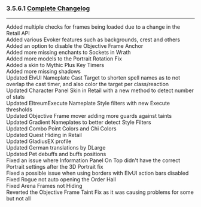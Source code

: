 ### 3.5.6.1 [Complete Changelog](https://github.com/eltreum0/eltruism/blob/main/Changelog.md)
___
Added multiple checks for frames being loaded due to a change in the Retail API\
Added various Evoker features such as backgrounds, crest and others\
Added an option to disable the Objective Frame Anchor\
Added more missing enchants to Sockets in Wrath\
Added more models to the Portrait Rotation Fix\
Added a skin to Mythic Plus Key Timers\
Added more missing shadows\
Updated ElvUI Nameplate Cast Target to shorten spell names as to not overlap the cast timer, and also color the target per class/reaction\
Updated Character Panel Skin in Retail with a new method to detect number of stats\
Updated EltreumExecute Nameplate Style filters with new Execute thresholds\
Updated Objective Frame mover adding more guards against taints\
Updated Gradient Nameplates to better detect Style Filters\
Updated Combo Point Colors and Chi Colors\
Updated Quest Hiding in Retail\
Updated GladiusEX profile\
Updated German translations by DLarge\
Updated Pet debuffs and buffs positions\
Fixed an issue where Information Panel On Top didn't have the correct Portrait settings after the 3D Portrait fix\
Fixed a possible issue when using borders with ElvUI action bars disabled\
Fixed Rogue not auto opening the Order Hall\
Fixed Arena Frames not Hiding\
Reverted the Objective Frame Taint Fix as it was causing problems for some but not all
